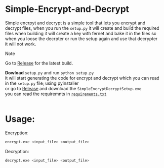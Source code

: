 # Simple-Encrypt-and-Decrypt

Simple encrpyt and decrypt is a simple tool that lets you encrypt and decrypt files, when you run the ``setup.py`` it will create and build the required files when building it will create a key with fernet and bake it in the files so when you loose the decrpter or run the setup again and use that decrypter it will not work.

> [!NOTE]
> Go to [Release](https://github.com/E1480/Simple-Encrypt-and-Decrypt/releases/tag/Release) for the latest build.

<b>Dowload</b> `setup.py` and run ```python setup.py```
<br>
it will start generating the code for encrypt and decrypt which you can read in the `setup.py` file; using pyinstaller
<br>
or go to [Release](https://github.com/E1480/Simple-Encrypt-and-Decrypt/releases/tag/Release) and download the `SimpleEncryptDecryptSetup.exe`
<br>
you can read the requiremnts in [`requirements.txt`](https://github.com/E1480/Simple-Encrypt-and-Decrypt/blob/main/requirements.txt)
<br><br>


# Usage:
Encryption:
```bash
encrypt.exe <input_file> <output_file>
```
Decryption:
```bash
decrypt.exe <input_file> <output_file>
```
